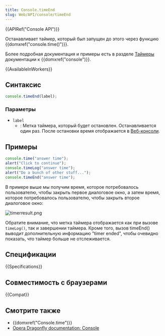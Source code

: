 ```yaml
---
title: Console.timeEnd
slug: Web/API/console/timeEnd
---
```


{{APIRef("Console API")}}

Останавливает таймер, который был запущен до этого через функцию {{domxref("console.time()")}}.

Более подробная документация и примеры есть в разделе [Таймеры](/ru/docs/DOM/console#Timers) документации к {{domxref("console")}}.

{{AvailableInWorkers}}

## Синтаксис

```js
console.timeEnd(label);
```

### Параметры

- `label`
  - : Метка таймера, который будет остановлен. Останавливается один раз. После остановки время отображается в [Веб-консоли](/ru/docs/Tools/Web_Console).

## Примеры

```js
console.time("answer time");
alert("Click to continue");
console.timeLog("answer time");
alert("Do a bunch of other stuff...");
console.timeEnd("answer time");
```

В примере выше мы получим время, которое потребовалось пользователю, чтобы закрыть первое диалоговое окно, а затем время, которое потребовалось пользователю, чтобы закрыть второе диалоговое окно:

![timerresult.png](timer_output.png)

Обратите внимание, что метка таймера отображается как при вызове `timeLog()`, так и завершении таймера. Кроме того, вызов timeEnd() выводит дополнительную информацию "timer ended", чтобы очевидно показать, что таймер больше не отслеживается.

## Спецификации

{{Specifications}}

## Совместимость с браузерами

{{Compat}}

## Смотрите также

- {{domxref("Console.time")}}
- [Opera Dragonfly documentation: Console](http://www.opera.com/dragonfly/documentation/console/)
